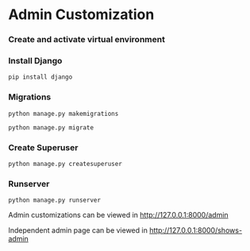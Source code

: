 # Admin Customization
### Create and activate virtual environment
### Install Django
```
pip install django
```
### Migrations
```
python manage.py makemigrations

python manage.py migrate
```
### Create Superuser
```
python manage.py createsuperuser
```
### Runserver
```
python manage.py runserver
```
Admin customizations can be viewed in http://127.0.0.1:8000/admin

Independent admin page can be viewed in http://127.0.0.1:8000/shows-admin
